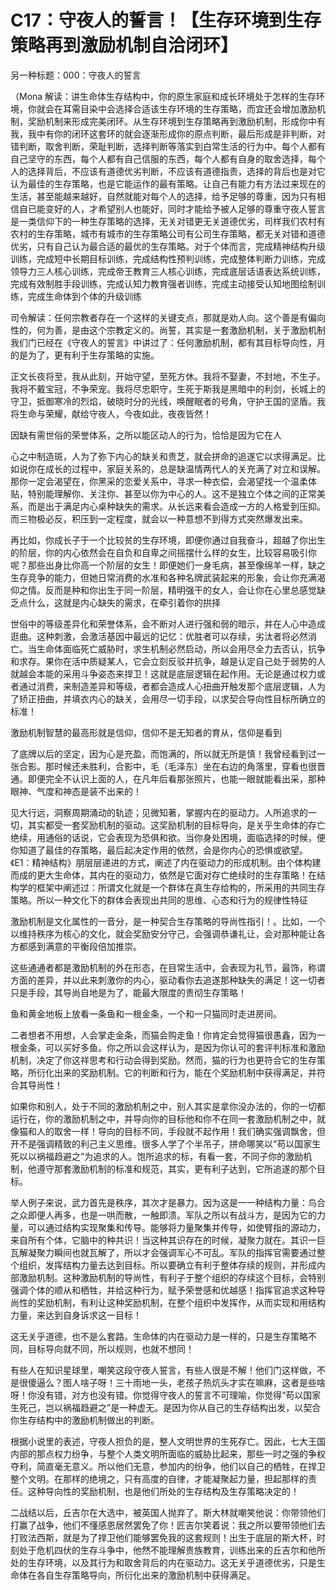 # C17：守夜人的誓言！【生存环境到生存策略再到激励机制自洽闭环】

另一种标题：000：守夜人的誓言

（Mona 解读：讲生命体生存结构中，你的原生家庭和成长环境处于怎样的生存环境，你就会在耳需目染中会选择合适该生存环境的生存策略，而宜还会增加激励机制，奖励机制来形成完美闭环。从生存环境到生存策略再到激励机制，形成你中有我，我中有你的闭环这套环的就会逐渐形成你的原点判断，最后形成是非判断，对错判断，取舍判断，荣耻判断，选择判断等落实到白常生活的行为中。每个人都有自己坚守的东西，每个人都有自己信服的东西，每个人都有自身的取舍选择，每个人的选择背后，不应该有道德优劣判断，不应该有道德指责，选择的背后也是对它认为最佳的生存策略，也是它能运作的最有策略。让自己有能力有方法过来现在的生活，甚至能越来越好，自然就能对每个人的选择，给予足够的尊重，因为只有相信自已能变好的人，才希望别人也能好，同时才能给予被人足够的尊重守夜人誓言是一类信仰下的一种生存策略的选择，无关对错更无关道德优劣，司样我们农村有农村的生存策略，城市有城市的生存策略公司有公司生存策略，都无关对错和道德优劣，只有自己认为最合适的最优的生存策略。对于个体而言，完成精神结构升级训练，完成短中长期目标训练，完成结构性预判训练，完成整体判断力训练，完成领导力三人核心训练，完成帝王教育三人核心训练，完成底层话语表达系统训练，完成有效制胜手段训练，完成认知力教育强者训练，完成主动接受认知地图绘制训练，完成生命体到个体的升级训练

司令解读：任何宗教者存在一个这样的关键支点，那就是劝人向。这个善是有偏向性的，何为善，是由这个宗教定义的。尚誓，其实是一套激励机制，关于激励机制我们门已经在《守夜人的誓言》中讲过了：任何激励机制，都有其目标导向性，月的是为了，更有利于生存策略的实施。

正文长夜将至，我从此刻，开始守望，至死方休。我将不娶妻，不封地，不生子。我将不戴宝冠，不争荣宠。我将尽忠职守，生死于斯我是黑暗中的利剑，长城上的守卫，抵御寒冷的烈焰，破晓时分的光线，唤醒眠者的号角，守护王国的坚盾。我将生命与荣耀，献给守夜人，今夜如此，夜夜皆然！

因缺有需世俗的荣誉体系，之所以能区动人的行为，恰恰是因为它在人

心之中制造斑，人为了弥下内心的缺关和贵芝，就会拼命的追遂它以求得满足。比如说你在成长的过程中，家庭关系的，总是缺温情两代人的关充满了对立和误解。那你一定会渴望在，你黑采的恋爱关系中，寻求一种衣偿，会渴望找一个温柔体贴，特别能理解你、关注你、甚至以你为中心的人。这不是独立个体之间的正常美系，而是出于满足内心桌种缺失的需求。从长远来看会造成一方的人格爱到压抑。而三物极必反，积压到一定程度，就会以一种意想不到得方式突然爆发出来。

再比如，你成长子于一个比较贫的生存环境，即便你通过自我奋斗，超越了你出生的阶层，你的内心依然会在自负和自卑之间摇摆什么样的女生，比较容易吸引你呢？那些出身比你高一个阶层的女生！即便她们一身毛病，甚至像绵羊一样，缺之生存竞争的能力，但她日常消费的水准和各种名牌武装起来的形象，会让你充满渴仰之情。反而是种和你出生于同一阶层，精明强干的女人，会让你在心里总感觉缺乏点什么，这就是内心缺失的需求，在牵引着你的拱择

世俗中的等级差异化和荣誉体系，会不断对人进行强和弱的暗示，并在人心中造成逛曲。这种刺激，会激活基因中最远的记忆：优胜者可以存续，劣汰者将必然消亡。当生命体面临死亡威胁时，求生机制必然启动，所以会用尽全力去否认，抗争和求存。果你在活中质疑某人，它会立刻反驳并抗争，越是认定自己处于弱势的人就越会本能的采用斗争姿态来捍卫！这就是底层逻辑在起作用。无论是通过权力或者通过消费，来制造差异和等级，者都会造成人心扭曲开触发那个底层逻辑，人为了矫正扭曲，并填衣内心的缺关，会用尽一切手段，以求契合导向性目标所确立的标准！

激励机制智慧的最高形就是信仰，信仰不是无知者的育从，信仰是看到

了底牌以后的坚定，因为心是充盈，而饱满的，所以就无所是慎！我曾经看到过一张合影。那时候还未胜利，合影中，毛（毛泽东）坐在右边的角落里，穿看也很晋通。即便完全不认识上面的人，在凡年后看那张照片，也能一眼就能看出采，那种眼神、气度和神态是装不出来的！

见大行远，洞察周期涌动的轨迹；见微知著，掌握内在的驱动力。人所追求的一切，其实都受一套奖励机制的驱动。这奖励机制的目标导向，是关乎生命体的存亡绝续，用通俗的话说，它会表现为恐俱和欲。当你身处困境，面临选择的时候，便你知道了最佳的存策略，最后起决定作用的依然，会是你内心的恐惧或欲望。《E1：精神结构》朋层层递进的方式，阐述了内在驱动力的形成机制。由个体构建而成的更大生命体，其内在的驱动力，依然是它面对存亡绝续时的生存策略！在结构学的框架中阐述过：所谓文化就是一个群体在真生存给构的，所采用的共同生存策略。所以一种文化下的群体会表现出共同的思维、心态和行为的规律性特征

激励机制是文化属性的一音分，是一种契合生存策略的导尚性指引！。比如，一个以维持秩序为核心的文化，就会奖励安分守己，会强调恭谦礼让，会对那种能让各方都感到满意的平衡段倍加推崇。

这些通通者都是激励机制的外在形态，在目常生活中，会表现为礼节，最饰，称谓方面的差异，并以此来刺激你的内心，驱动看你去追遂那种缺失的满足！这一切者只是手段，其导尚自地是为了，能最大限度的贵彻生存策略！

鱼和黄金地板上放看一条鱼和一根金条，一个和一只猫同时走进房间。

二者想者不用想，人会掌走金条，而猫会购走鱼！你肯定会觉得猫很愚鑫，因为一根金条，可以买好多鱼。你之所以会这样认为，是因为你认可的套评判标准和激励机制，决定了你这祥思考和行动会得到奖励。然而，猫的行为也更符合它的生存策略，所衍化出来的奖励机制。它的判断和行为，能在个奖励机制中获得满足，并符合其导尚性！

如果你和别人，处于不同的激励机制之中，别人其实是拿你没办法的，你的一切都运行在，你的激励机制之中，并导向你的目标他和你不在同一套激励机制之中，就像猫和人的取舍一样！导向的目标不同，手段就不起作用！我们确实强调飘舍，但开不是强调精致的利己主义思维。很多人学了个半吊子，拼命哪笑以“苟以国家生死以以祸福趋避之”为追求的人。饱所追求的标，有看一套，不同子你的激励机制，他遵守那套激励机制的标准和规范，其实，更有利子达到，它所追遂的那个目标。

举人例子来说，武力首先是秩序，其次才是暴力。因为这是一一种结构力量：鸟合之众即便人再多，也是一哄而散，一触即溃。军队之所以有战斗方，是因为它的力量，可以通过结构实现聚集和传导。能够将力量聚集并传导，如使臂指的源动力，来自所有个体，它脑中的种共识！当这种其识存在的时候，凝聚力就在。其识一巨瓦解凝聚力瞬间也就瓦解了，所以才会强调军心不可乱。军队的指挥官需要通过整个组织，发挥结构力量去达到目标。所以要确立有利于整体存续的规则，并形成内部激励机制。这种激励机制的导尚性，有利子于整个组织的存续这个目标，会特别强调个体的顺从和栖牲，并给这种行为，赋予荣誉感和优越感！指挥官追求这种导尚性的奖励机制，有利让这种奖励机制，在整个组织中发挥作，从而实现和用结构力量，来达到自身诉求这一目标！

这无关乎道德，也不是么套路。生命体的内在驱动力是一样的，只是生存策略不同，目标导向就不同，所以规则，也就不想同！

有些人在知识星球里，嘲笑这段守夜人誓言，有些人很是不解！他们门这样做，不是很傻逼么？图人啥子呀！三十雨地一头，老孩子热炕头才实在嘛麻，这者是些啥呀！你没有错，对方也没有错。你觉得守夜人的誓言不可理喻，你觉得“苟以国家生死己，岂以祸福趋避之”是一种虚无。是因为你从自己的生存结构出发，以契合你生存结构中的激励机制做出的判断。

根据小说里的表述，守夜人担负的是，整人文明世界的生死存亡。因此，七大王国内部的那点权力纷争，与整个人类文明所面临的威胁比起来，那些一时之强的争权夺利，简直毫无意义。所以他们无意，参加内的纷争，他们以自己的栖牲，在捍卫整个文明。在那样的绝境之，只有高度的自律，才能凝聚起力量，担起那样的责任。这种导向性的奖励机制，也是他们所处的生存结构及生存策略决定的！

二战结以后，丘吉尔在大选中，被英国人抛弃了。斯大林就嘲笑他说：你带领他们打赢了战争，他们不懂感恩居然罢免了你！匠吉尔笑着说：我之所以要带领他们去打败法西斯，就是为了捍卫他们能够罢免我的这套规则！出生于底层的斯大杯，时刻处于危机四伏的生存斗争中，他然不能理解贵族教育，训练出来的丘吉尔和他所处的生存环境，以及其行为和取舍背后的内在驱动力。这无关乎道德优劣，只是生命体在各自生存策略导向，所衍化出来的激励机制中获得满足。